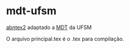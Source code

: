 # mdt-ufsm
[abntex2](https://github.com/abntex/abntex2) adaptado a [MDT](https://repositorio.ufsm.br/bitstream/handle/1/24203/Manual%20de%20Disserta%c3%a7%c3%b5es%20e%20Teses_MDT_2021.pdf?sequence=4&isAllowed=y) da UFSM

O arquivo principal.tex é o .tex para compilação.


